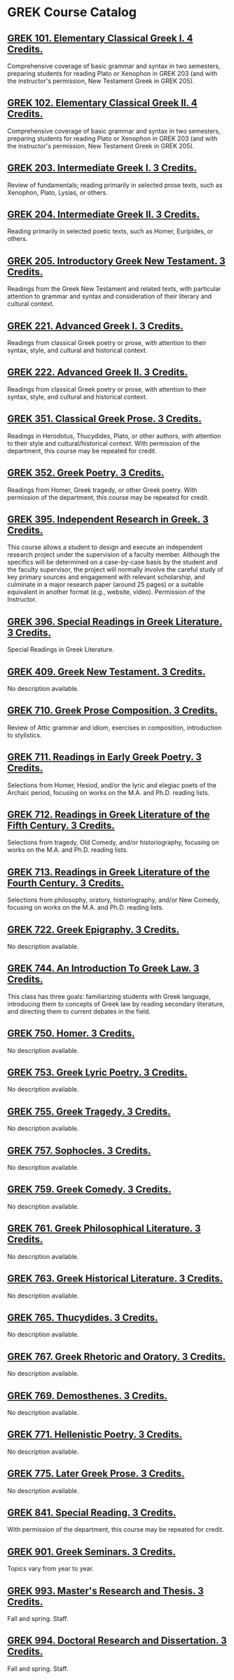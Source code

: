 # GREK Course Catalog

## [GREK 101. Elementary Classical Greek I. 4 Credits.](./GREK_101_Elementary_Classical_Greek_I)

Comprehensive coverage of basic grammar and syntax in two semesters, preparing students for reading Plato or Xenophon in GREK 203 (and with the instructor's permission, New Testament Greek in GREK 205).

## [GREK 102. Elementary Classical Greek II. 4 Credits.](./GREK_102_Elementary_Classical_Greek_II)

Comprehensive coverage of basic grammar and syntax in two semesters, preparing students for reading Plato or Xenophon in GREK 203 (and with the instructor's permission, New Testament Greek in GREK 205).

## [GREK 203. Intermediate Greek I. 3 Credits.](./GREK_203_Intermediate_Greek_I)

Review of fundamentals; reading primarily in selected prose texts, such as Xenophon, Plato, Lysias, or others.

## [GREK 204. Intermediate Greek II. 3 Credits.](./GREK_204_Intermediate_Greek_II)

Reading primarily in selected poetic texts, such as Homer, Euripides, or others.

## [GREK 205. Introductory Greek New Testament. 3 Credits.](./GREK_205_Introductory_Greek_New_Testament)

Readings from the Greek New Testament and related texts, with particular attention to grammar and syntax and consideration of their literary and cultural context.

## [GREK 221. Advanced Greek I. 3 Credits.](./GREK_221_Advanced_Greek_I)

Readings from classical Greek poetry or prose, with attention to their syntax, style, and cultural and historical context.

## [GREK 222. Advanced Greek II. 3 Credits.](./GREK_222_Advanced_Greek_II)

Readings from classical Greek poetry or prose, with attention to their syntax, style, and cultural and historical context.

## [GREK 351. Classical Greek Prose. 3 Credits.](./GREK_351_Classical_Greek_Prose)

Readings in Herodotus, Thucydides, Plato, or other authors, with attention to their style and cultural/historical context. With permission of the department, this course may be repeated for credit.

## [GREK 352. Greek Poetry. 3 Credits.](./GREK_352_Greek_Poetry)

Readings from Homer, Greek tragedy, or other Greek poetry. With permission of the department, this course may be repeated for credit.

## [GREK 395. Independent Research in Greek. 3 Credits.](./GREK_395_Independent_Research_in_Greek)

This course allows a student to design and execute an independent research project under the supervision of a faculty member. Although the specifics will be determined on a case-by-case basis by the student and the faculty supervisor, the project will normally involve the careful study of key primary sources and engagement with relevant scholarship, and culminate in a major research paper (around 25 pages) or a suitable equivalent in another format (e.g., website, video). Permission of the Instructor.

## [GREK 396. Special Readings in Greek Literature. 3 Credits.](./GREK_396_Special_Readings_in_Greek_Literature)

Special Readings in Greek Literature.

## [GREK 409. Greek New Testament. 3 Credits.](./GREK_409_Greek_New_Testament)

No description available.

## [GREK 710. Greek Prose Composition. 3 Credits.](./GREK_710_Greek_Prose_Composition)

Review of Attic grammar and idiom, exercises in composition, introduction to stylistics.

## [GREK 711. Readings in Early Greek Poetry. 3 Credits.](./GREK_711_Readings_in_Early_Greek_Poetry)

Selections from Homer, Hesiod, and/or the lyric and elegiac poets of the Archaic period, focusing on works on the M.A. and Ph.D. reading lists.

## [GREK 712. Readings in Greek Literature of the Fifth Century. 3 Credits.](./GREK_712_Readings_in_Greek_Literature_of_the_Fifth_Century)

Selections from tragedy, Old Comedy, and/or historiography, focusing on works on the M.A. and Ph.D. reading lists.

## [GREK 713. Readings in Greek Literature of the Fourth Century. 3 Credits.](./GREK_713_Readings_in_Greek_Literature_of_the_Fourth_Century)

Selections from philosophy, oratory, historiography, and/or New Comedy, focusing on works on the M.A. and Ph.D. reading lists.

## [GREK 722. Greek Epigraphy. 3 Credits.](./GREK_722_Greek_Epigraphy)

No description available.

## [GREK 744. An Introduction To Greek Law. 3 Credits.](./GREK_744_An_Introduction_To_Greek_Law)

This class has three goals: familiarizing students with Greek language, introducing them to concepts of Greek law by reading secondary literature, and directing them to current debates in the field.

## [GREK 750. Homer. 3 Credits.](./GREK_750_Homer)

No description available.

## [GREK 753. Greek Lyric Poetry. 3 Credits.](./GREK_753_Greek_Lyric_Poetry)

No description available.

## [GREK 755. Greek Tragedy. 3 Credits.](./GREK_755_Greek_Tragedy)

No description available.

## [GREK 757. Sophocles. 3 Credits.](./GREK_757_Sophocles)

No description available.

## [GREK 759. Greek Comedy. 3 Credits.](./GREK_759_Greek_Comedy)

No description available.

## [GREK 761. Greek Philosophical Literature. 3 Credits.](./GREK_761_Greek_Philosophical_Literature)

No description available.

## [GREK 763. Greek Historical Literature. 3 Credits.](./GREK_763_Greek_Historical_Literature)

No description available.

## [GREK 765. Thucydides. 3 Credits.](./GREK_765_Thucydides)

No description available.

## [GREK 767. Greek Rhetoric and Oratory. 3 Credits.](./GREK_767_Greek_Rhetoric_and_Oratory)

No description available.

## [GREK 769. Demosthenes. 3 Credits.](./GREK_769_Demosthenes)

No description available.

## [GREK 771. Hellenistic Poetry. 3 Credits.](./GREK_771_Hellenistic_Poetry)

No description available.

## [GREK 775. Later Greek Prose. 3 Credits.](./GREK_775_Later_Greek_Prose)

No description available.

## [GREK 841. Special Reading. 3 Credits.](./GREK_841_Special_Reading)

With permission of the department, this course may be repeated for credit.

## [GREK 901. Greek Seminars. 3 Credits.](./GREK_901_Greek_Seminars)

Topics vary from year to year.

## [GREK 993. Master's Research and Thesis. 3 Credits.](./GREK_993_Masters_Research_and_Thesis)

Fall and spring. Staff.

## [GREK 994. Doctoral Research and Dissertation. 3 Credits.](./GREK_994_Doctoral_Research_and_Dissertation)

Fall and spring. Staff.

